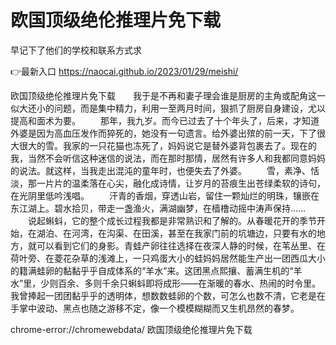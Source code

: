 # 欧国顶级绝伦推理片免下载
早记下了他们的学校和联系方式求

👉最新入口 https://naocai.github.io/2023/01/29/meishi/

欧国顶级绝伦推理片免下载　　我于是不再和妻子理会谁是厨房的主角或配角这一似大还小的问题，而是集中精力，利用一至两月时间，狠抓了厨房自身建设，尤以提高和面术为要。
　　那年，我九岁。而今已过去了十个年头了，后来，才知道外婆是因为高血压发作而猝死的，她没有一句遗言。给外婆出殡的前一天，下了很大很大的雪。我家的一只花猫也冻死了，妈妈说它是替外婆背包裹去了。现在的我，当然不会听信这种迷信的说法，而在那时那情，居然有许多人和我都同意妈妈的说法。就这样，当我走出混沌的童年时，也便失去了外婆。
　　雪，素净、恬淡，那一片片的温柔落在心尖，融化成诗情，让岁月的苔痕生出苍绿柔软的诗句，在光阴里低吟浅唱。
　　汗青的香烟，穿透山岩，留住一颗灿烂的明珠，镶嵌在东江湖上。碧水拾贝，带走一盏渔火，满湖幽梦，在樯橹动摇中涛声保持……
　　说起蝌蚪，它的整个成长过程我都是非常熟识和了解的。从春暖花开的季节开始，在湖泊、在河湾，在沟渠、在田溪，甚至在我家门前的坑塘边，只要有水的地方，就可以看到它们的身影。青蛙产卵往往选择在夜深人静的时候，在苇丛里、在荷叶旁、在菱花杂草的浅滩上，一只鸡蛋大小的蛙妈妈居然能生产出一团西瓜大小的籍满蛙卵的黏黏乎乎自成体系的“羊水”来。这团黑点熙攘、蓄满生机的“羊水”里，少则百余、多则千余只蝌蚪即将成形——在渐暖的春水、热闹的时令里。我曾捧起一团团黏乎乎的透明体，想数数蛙卵的个数，可怎么也数不清，它老是在手掌中波动、黑点也随之游移不定，像一个模模糊糊而又生机昂然的春梦。

chrome-error://chromewebdata/
欧国顶级绝伦推理片免下载
